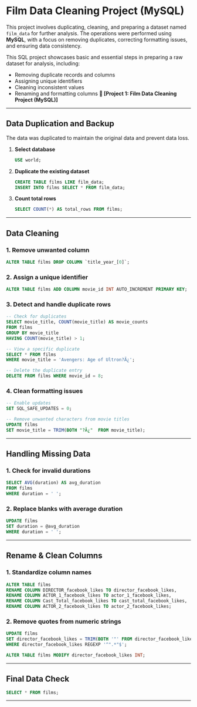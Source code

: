 # Film Data Cleaning Project (MySQL)

This project involves duplicating, cleaning, and preparing a dataset named `film_data` for further analysis. The operations were performed using **MySQL**, with a focus on removing duplicates, correcting formatting issues, and ensuring data consistency.

This SQL project showcases basic and essential steps in preparing a raw dataset for analysis, including:

- Removing duplicate records and columns  
- Assigning unique identifiers  
- Cleaning inconsistent values  
- Renaming and formatting columns
**🔗 [Project 1: Film Data Cleaning Project (MySQL)]**

---

## Data Duplication and Backup
The data was duplicated to maintain the original data and prevent data loss. 

1. **Select database**  
   ```sql
   USE world;
   ```

2. **Duplicate the existing dataset**  
   ```sql
   CREATE TABLE films LIKE film_data;
   INSERT INTO films SELECT * FROM film_data;
   ```

3. **Count total rows**  
   ```sql
   SELECT COUNT(*) AS total_rows FROM films;
   ```

---

## Data Cleaning 

### 1. **Remove unwanted column**
```sql
ALTER TABLE films DROP COLUMN `title_year_[0]`;
```

### 2. **Assign a unique identifier**
```sql
ALTER TABLE films ADD COLUMN movie_id INT AUTO_INCREMENT PRIMARY KEY;
```

### 3. **Detect and handle duplicate rows**
```sql
-- Check for duplicates
SELECT movie_title, COUNT(movie_title) AS movie_counts
FROM films
GROUP BY movie_title
HAVING COUNT(movie_title) > 1;

-- View a specific duplicate
SELECT * FROM films
WHERE movie_title = 'Avengers: Age of Ultron?Ã¿';

-- Delete the duplicate entry
DELETE FROM films WHERE movie_id = 8;

```

### 4. **Clean formatting issues**
```sql
-- Enable updates
SET SQL_SAFE_UPDATES = 0;

-- Remove unwanted characters from movie titles
UPDATE films
SET movie_title = TRIM(BOTH "?Ã¿"  FROM movie_title);
```

---

## Handling Missing Data

### 1. **Check for invalid durations**
```sql
SELECT AVG(duration) AS avg_duration
FROM films
WHERE duration = ' ';
```

### 2. **Replace blanks with average duration**
```sql
UPDATE films
SET duration = @avg_duration
WHERE duration = ' ';
```

---

## Rename & Clean Columns

### 1. **Standardize column names**
```sql
ALTER TABLE films  
RENAME COLUMN DIRECTOR_facebook_likes TO director_facebook_likes,
RENAME COLUMN ACTOR_1_facebook_likes TO actor_1_facebook_likes,
RENAME COLUMN Cast_Total_facebook_likes TO cast_total_facebook_likes,
RENAME COLUMN ACTOR_2_facebook_likes TO actor_2_facebook_likes;
```

### 2. **Remove quotes from numeric strings**
```sql
UPDATE films
SET director_facebook_likes = TRIM(BOTH '"' FROM director_facebook_likes)
WHERE director_facebook_likes REGEXP '^".*"$';

ALTER TABLE films MODIFY director_facebook_likes INT;
```

---

## Final Data Check

```sql
SELECT * FROM films;
```

---




